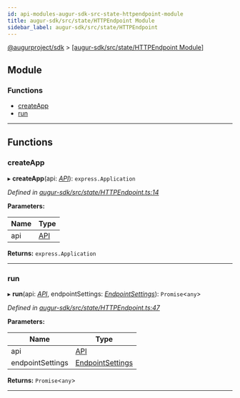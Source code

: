 ```yaml
---
id: api-modules-augur-sdk-src-state-httpendpoint-module
title: augur-sdk/src/state/HTTPEndpoint Module
sidebar_label: augur-sdk/src/state/HTTPEndpoint
---
```


[@augurproject/sdk](api-readme.md) > [[augur-sdk/src/state/HTTPEndpoint Module]](api-modules-augur-sdk-src-state-httpendpoint-module.md)

## Module

### Functions

* [createApp](api-modules-augur-sdk-src-state-httpendpoint-module.md#createapp)
* [run](api-modules-augur-sdk-src-state-httpendpoint-module.md#run)

---

## Functions

<a id="createapp"></a>

###  createApp

▸ **createApp**(api: *[API](api-classes-augur-sdk-src-state-getter-api-api.md)*): `express.Application`

*Defined in [augur-sdk/src/state/HTTPEndpoint.ts:14](https://github.com/AugurProject/augur/blob/304ca83772/packages/augur-sdk/src/state/HTTPEndpoint.ts#L14)*

**Parameters:**

| Name | Type |
| ------ | ------ |
| api | [API](api-classes-augur-sdk-src-state-getter-api-api.md) |

**Returns:** `express.Application`

___
<a id="run"></a>

###  run

▸ **run**(api: *[API](api-classes-augur-sdk-src-state-getter-api-api.md)*, endpointSettings: *[EndpointSettings](api-interfaces-augur-sdk-src-state-getter-types-endpointsettings.md)*): `Promise`<`any`>

*Defined in [augur-sdk/src/state/HTTPEndpoint.ts:47](https://github.com/AugurProject/augur/blob/304ca83772/packages/augur-sdk/src/state/HTTPEndpoint.ts#L47)*

**Parameters:**

| Name | Type |
| ------ | ------ |
| api | [API](api-classes-augur-sdk-src-state-getter-api-api.md) |
| endpointSettings | [EndpointSettings](api-interfaces-augur-sdk-src-state-getter-types-endpointsettings.md) |

**Returns:** `Promise`<`any`>

___

